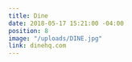 ```yaml
---
title: Dine
date: 2018-05-17 15:21:00 -04:00
position: 8
image: "/uploads/DINE.jpg"
link: dinehq.com
---
```


